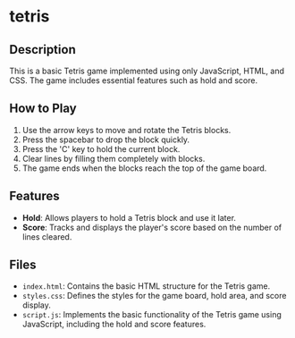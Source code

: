 # tetris

## Description
This is a basic Tetris game implemented using only JavaScript, HTML, and CSS. The game includes essential features such as hold and score.

## How to Play
1. Use the arrow keys to move and rotate the Tetris blocks.
2. Press the spacebar to drop the block quickly.
3. Press the 'C' key to hold the current block.
4. Clear lines by filling them completely with blocks.
5. The game ends when the blocks reach the top of the game board.

## Features
- **Hold**: Allows players to hold a Tetris block and use it later.
- **Score**: Tracks and displays the player's score based on the number of lines cleared.

## Files
- `index.html`: Contains the basic HTML structure for the Tetris game.
- `styles.css`: Defines the styles for the game board, hold area, and score display.
- `script.js`: Implements the basic functionality of the Tetris game using JavaScript, including the hold and score features.
